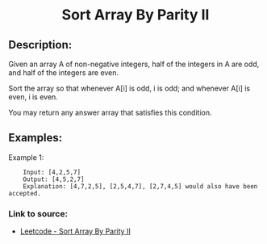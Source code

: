 <h1 align="center">Sort Array By Parity II</h1>

## Description:
Given an array A of non-negative integers, half of the integers in A are odd, and half of the integers are even.

Sort the array so that whenever A[i] is odd, i is odd; and whenever A[i] is even, i is even.

You may return any answer array that satisfies this condition.

## Examples:

Example 1:

```
	Input: [4,2,5,7]
	Output: [4,5,2,7]
	Explanation: [4,7,2,5], [2,5,4,7], [2,7,4,5] would also have been accepted.
```

### Link to source: 
- <a href="https://leetcode.com/problems/sort-array-by-parity-ii/">Leetcode - Sort Array By Parity II</a>
